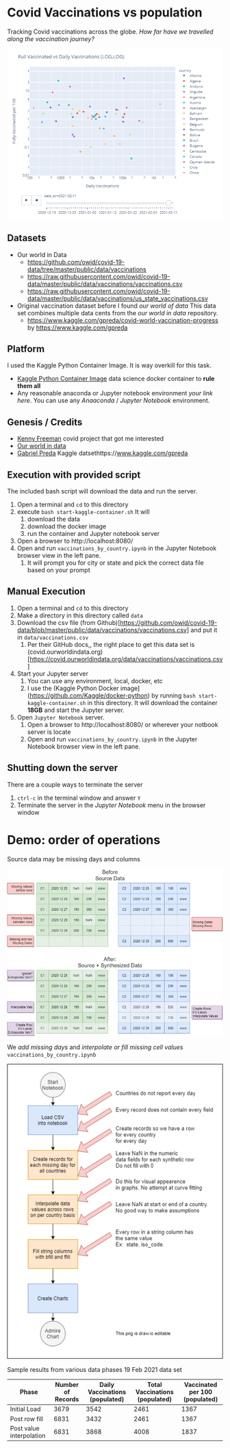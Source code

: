 # Covid Vaccinations vs population
Tracking Covid vaccinations across the globe.  _How far have we travelled along the vaccination journey?_

![Vaccinations Scatter plot](log-log-scatter-plot.png)

## Datasets
* Our world in Data
    * https://github.com/owid/covid-19-data/tree/master/public/data/vaccinations
    * https://raw.githubusercontent.com/owid/covid-19-data/master/public/data/vaccinations/vaccinations.csv
    * https://raw.githubusercontent.com/owid/covid-19-data/master/public/data/vaccinations/us_state_vaccinations.csv
* Original vaccination dataset before I found _our world of data_  This data set combines multiple data cents from the _our world in data_ repository.
    * https://www.kaggle.com/gpreda/covid-world-vaccination-progress by https://www.kaggle.com/gpreda

## Platform
I used the Kaggle Python Container Image. It is way overkill for this task. 

* [Kaggle Python Container Image](https://github.com/Kaggle/docker-python) data science docker container to **rule them all**
* Any reasonable anaconda or Jupyter notebook environment _your link here_. You can use any _Anaaconda_ / _Jupyter Notebook_ environment.

## Genesis / Credits
* [Kenny Freeman](https://github.com/Ken-Freeman) covid project that got me interested
* [Our world in data](https://github.com/owid/covid-19-data)
* [Gabriel Preda](https://www.kaggle.com/gpreda) Kaggle datsethttps://www.kaggle.com/gpreda

## Execution with provided script
The included bash script will download the data and run the server. 
1. Open a terminal and `cd` to this directory
1. execute `bash start-kaggle-container.sh` It will
    1. download the data
    1. download the docker image
    1. run the container and Jupyter notebook server
1. Open a browser to http://localhost:8080/ 
1. Open and run `vaccinations_by_country.ipynb` in the Jupyter Notebook browser view in the left pane.
    1. It will prompt you for city or state and pick the correct data file based on your prompt


## Manual Execution
1. Open a terminal and `cd` to this directory
1. Make a directory in this directory called `data`
1. Download the csv file (from Github)[https://github.com/owid/covid-19-data/blob/master/public/data/vaccinations/vaccinations.csv]  and put it in `data/vaccinations.csv`
    1. Per their GitHub docs,, the right place to get this data set is (covid.ourworldindata.org)[https://covid.ourworldindata.org/data/vaccinations/vaccinations.csv]
1. Start your Jupyter server
    1. You can use any environment, local, docker, etc
    1. I use the (Kaggle Python Docker image](https://github.com/Kaggle/docker-python) by running `bash start-kaggle-container.sh` in this directory.  It will download the container **18GB** and start the Jupyter server.
1. Open `Jupyter Notebook` server.  
    1. Open a browser to http://localhost:8080/ or wherever your notbook server is locate
    1. Open and run `vaccinations_by_country.ipynb` in the Jupyter Notebook browser view in the left pane.

## Shutting down the server
There are a couple ways to terminate the server

1. `ctrl-c` in the terminal window and answer `Y`
1. Terminate the server in the _Jupyter Notebook_ menu in the browser window

# Demo: order of operations

Source data may be missing days and columns

![Sample Data 2 Countries](covid_vaccinations_alignment_synthesis.png)

We _add missing days_ and _interpolate or fill missing cell values_ `vaccinations_by_country.ipynb`

![loading and adjusting the data flow](covid_vaccinations_demo_flow.png)

Sample results from various data phases 19 Feb 2021 data set

| Phase | Number of Records | Daily Vaccinations (populated) | Total Vaccinations (populated) | Vaccinated per 100 (populated) |
| - | - | - | - | - |
| Initial Load             | 3679 | 3542 | 2461 | 1367 |
| Post row fill            | 6831 | 3432 | 2461 | 1367 |
| Post value interpolation | 6831 | 3868 | 4008 | 1837 |
